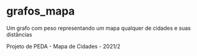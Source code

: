 # grafos_mapa

 Um grafo com peso representando um mapa qualquer de cidades e suas distâncias

 Projeto de PEDA - Mapa de Cidades - 2021/2
